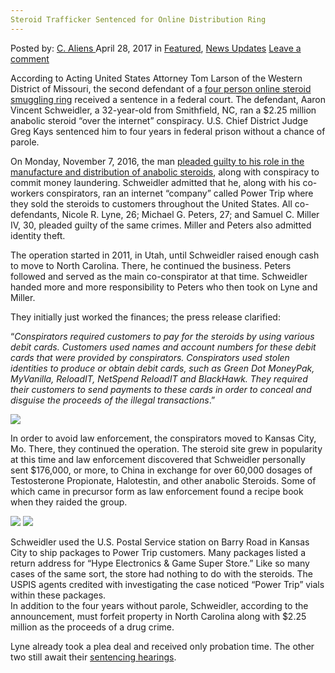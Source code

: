 ```yaml
---
Steroid Trafficker Sentenced for Online Distribution Ring
---
```

<article class="post-listing post-19448 post type-post status-publish format-standard has-post-thumbnail hentry  tag-distribution tag-ring tag-sentenced tag-steroid tag-trafficker">
    <div class="post-inner">
        <span>Posted by: <a href="https://www.deepdotweb.com/author/caliens/" title="">C. Aliens </a></span>
    <span>April 28, 2017</span>
    <span>in <a href="https://www.deepdotweb.com/category/deepdot-news/" rel="category tag">Featured</a>, <a href="https://www.deepdotweb.com/category/news-updates/" rel="category tag">News Updates</a></span>
    <span><a href="https://www.deepdotweb.com/2017/04/28/steroid-trafficker-sentenced-online-distribution-ring/#respond">Leave a comment</a></span>
    </p>
    <div class="clear"></div>
    <div class="entry">
    <p>According to Acting United States Attorney Tom Larson of the Western District of Missouri, the second defendant of a <a href="https://www.deepdotweb.com/tag/roundup/">four person online steroid smuggling ring</a> received a sentence in a federal court. The defendant, Aaron Vincent Schweidler, a 32-year-old from Smithfield, NC, ran a $2.25 million anabolic steroid “over the internet” conspiracy. U.S. Chief District Judge Greg Kays sentenced him to four years in federal prison without a chance of parole.</p>
    <p>On Monday, November 7, 2016, the man <a href="https://www.justice.gov/usao-wdmo/pr/former-weston-man-pleads-guilty-225-million-internet-steroids-distribution">pleaded guilty to his role in the manufacture and distribution of anabolic steroids</a>, along with conspiracy to commit money laundering. Schweidler admitted that he, along with his co-workers conspirators, ran an internet “company” called Power Trip where they sold the steroids to customers throughout the United States. All co-defendants, Nicole R. Lyne, 26; Michael G. Peters, 27; and Samuel C. Miller IV, 30, pleaded guilty of the same crimes. Miller and Peters also admitted identity theft.</p>
    <p>The operation started in 2011, in Utah, until Schweidler raised enough cash to move to North Carolina. There, he continued the business. Peters followed and served as the main co-conspirator at that time. Schweidler handed more and more responsibility to Peters who then took on Lyne and Miller.</p>
    <p>They initially just worked the finances; the press release clarified:</p>
    <p>“<em>Conspirators required customers to pay for the steroids by using various debit cards. Customers used names and account numbers for these debit cards that were provided by conspirators. Conspirators used stolen identities to produce or obtain debit cards, such as Green Dot MoneyPak, MyVanilla, ReloadIT, NetSpend ReloadIT and BlackHawk. They required their customers to send payments to these cards in order to conceal and disguise the proceeds of the illegal transactions</em>.”</p>
    <p><img class="wp-image-19453 aligncenter" src="/imgs/2017/04/word-image-46.jpeg" srcset="/imgs/2017/04/word-image-46.jpeg 865w, /imgs/2017/04/word-image-46-300x225.jpeg 300w" sizes="(max-width: 865px) 100vw, 865px"/></p>
    <p>In order to avoid law enforcement, the conspirators moved to Kansas City, Mo. There, they continued the operation. The steroid site grew in popularity at this time and law enforcement discovered that Schweidler personally sent $176,000, or more, to China in exchange for over 60,000 dosages of Testosterone Propionate, Halotestin, and other anabolic Steroids. Some of which came in precursor form as law enforcement found a recipe book when they raided the group.</p>
    <p><img class="wp-image-19454 alignnone" src="/imgs/2017/04/word-image.gif"/> <img class="wp-image-19455" src="/imgs/2017/04/word-image-1.gif"/></p>
    <p>Schweidler used the U.S. Postal Service station on Barry Road in Kansas City to ship packages to Power Trip customers. Many packages listed a return address for “Hype Electronics &amp; Game Super Store.” Like so many cases of the same sort, the store had nothing to do with the steroids. The USPIS agents credited with investigating the case noticed “Power Trip” vials within these packages.<br/>
    In addition to the four years without parole, Schweidler, according to the announcement, must forfeit property in North Carolina along with $2.25 million as the proceeds of a drug crime.</p>
    <p>Lyne already took a plea deal and received only probation time. The other two still await their <a href="https://www.deepdotweb.com/tag/sentenced/">sentencing hearings</a>.</p>
    </div>
    <span style="display:none"><a href="https://www.deepdotweb.com/tag/distribution/" rel="tag">distribution</a>  <a href="https://www.deepdotweb.com/tag/ring/" rel="tag">ring</a> <a href="https://www.deepdotweb.com/tag/sentenced/" rel="tag">sentenced</a> <a href="https://www.deepdotweb.com/tag/steroid/" rel="tag">steroid</a> <a href="https://www.deepdotweb.com/tag/trafficker/" rel="tag">trafficker</a></span> <span style="display:none" class="updated">2017-04-28</span>
    <div style="display:none" class="vcard author" itemprop="author" itemscope itemtype="http://schema.org/Person"><strong class="fn" itemprop="name"><a href="https://www.deepdotweb.com/author/caliens/" title="Posts by C. Aliens" rel="author">C. Aliens</a></strong></div>
    </div>
</article>

